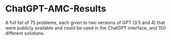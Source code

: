 # ChatGPT-AMC-Results
A full list of 75 problems, each given to two versions of GPT (3.5 and 4) that were publicly available and could be used in the ChatGPT interface, and 150 different solutions.
